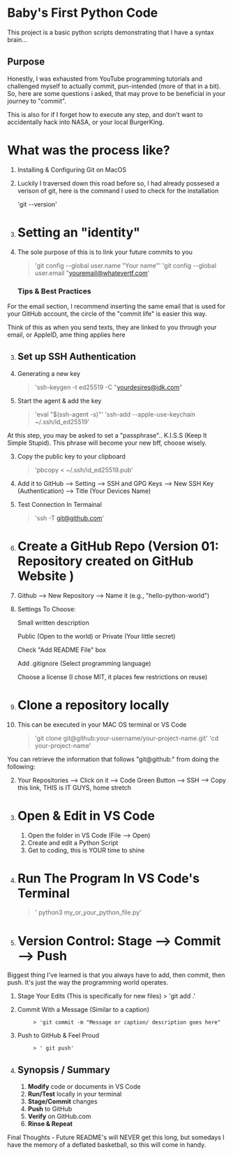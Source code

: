 # Baby's First Python Code 

This project is a basic python scripts demonstrating that I have a syntax brain...

## Purpose 
Honestly, I was exhausted from YouTube programming tutorials and challenged myself to actually commit, pun-intended (more of that in a bit). So, here are some questions i asked, that may prove to be beneficial in your journey to "commit".  

This is also for if I forget how to execute any step, and don't want to accidentally hack into NASA, or your local BurgerKing. 

# What was the process like? 
1. Installing & Configuring Git on MacOS

1. Luckily I traversed down this road before so, I had already possesed a verison of git, here is the command I used to check for the installation 

      'git --version' 

2. # Setting an "identity" 
1. The sole purpose of this is to link your future commits to you 
      
      > 'git config --global user.name "Your name"' 
      > 'git config --global user.email "youremail@whatevertf.com'

      ### Tips & Best Practices 
For the email section, I recommend inserting the same email that is used for your GitHub account, the circle of the "commit life" is easier this way.
      
Think of this as when you send texts, they are linked to you through your email, or AppleID, ame thing applies here

      
3. ## Set up SSH Authentication 
1. Generating a new key 
      
      > 'ssh-keygen -t ed25519 -C "yourdesires@idk.com" 

2. Start the agent & add the key 

      > 'eval "$(ssh-agent -s)"'
      > 'ssh-add --apple-use-keychain ~/.ssh/id_ed25519'

 At this step, you may be asked to set a "passphrase".. K.I.S.S (Keep It Simple Stupid). This phrase will become your new bff, choose wisely. 

3. Copy the public key to your clipboard 

      > 'pbcopy < ~/.ssh/id_ed25519.pub'

4. Add it to GitHub --> Setting --> SSH and GPG Keys --> New SSH Key (Authentication) --> Title (Your Devices Name)

5. Test Connection In Termainal 

      > 'ssh -T git@github.com'

4. # Create a GitHub Repo (Version 01: Repository created on GitHub Website )

1. Github --> New Repository --> Name it (e.g., "hello-python-world")

2. Settings To Choose:
      
      Small written description

      Public (Open to the world) or Private (Your little secret)

      Check "Add README File" box 

      Add .gitignore (Select programming language)

      Choose a license (I chose MIT, it places few restrictions on reuse)

5. # Clone a repository locally 
1. This can be executed in your MAC OS terminal or VS Code


      > 'git clone git@github:your-username/your-project-name.git'
      > 'cd your-project-name'

You can retrieve the information that follows "git@github:" from doing the following: 
      
2. Your Repositories --> Click on it --> Code Green Button --> SSH --> Copy this link, THIS is IT GUYS, home stretch

6. # Open & Edit in VS Code
      1. Open the folder in VS Code (File --> Open)
      2. Create and edit a Python Script 
      3. Get to coding, this is YOUR time to shine

7. # Run The Program In VS Code's Terminal
      > ' python3 my_or_your_python_file.py'

8. # Version Control: Stage --> Commit --> Push

Biggest thing I've learned is that you always have to add, then commit, then push. It's just the way the programming world operates. 

1. Stage Your Edits (This is specifically for new files)
            > 'git add .'

2. Commit With a Message (Similar to a caption)

            > 'git commit -m "Message or caption/ description goes here" 

3. Push to GitHub & Feel Proud

            > ' git push'

9. ## Synopsis / Summary 
      1. **Modify** code or documents in VS Code
      2. **Run/Test** locally in your terminal
      3. **Stage/Commit** changes 
      4. **Push** to GitHub 
      5. **Verify** on GitHub.com
      6. **Rinse & Repeat**

Final Thoughts - Future README's will NEVER get this long, but somedays I have the memory of a deflated basketball, so this will come in handy. 






